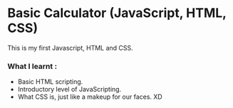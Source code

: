# Basic Calculator (JavaScript, HTML, CSS)
This is my first Javascript, HTML and CSS.
<h3>What I learnt :</h3>

* Basic HTML scripting.
* Introductory level of JavaScripting.
* What CSS is, just like a makeup for our faces. XD
